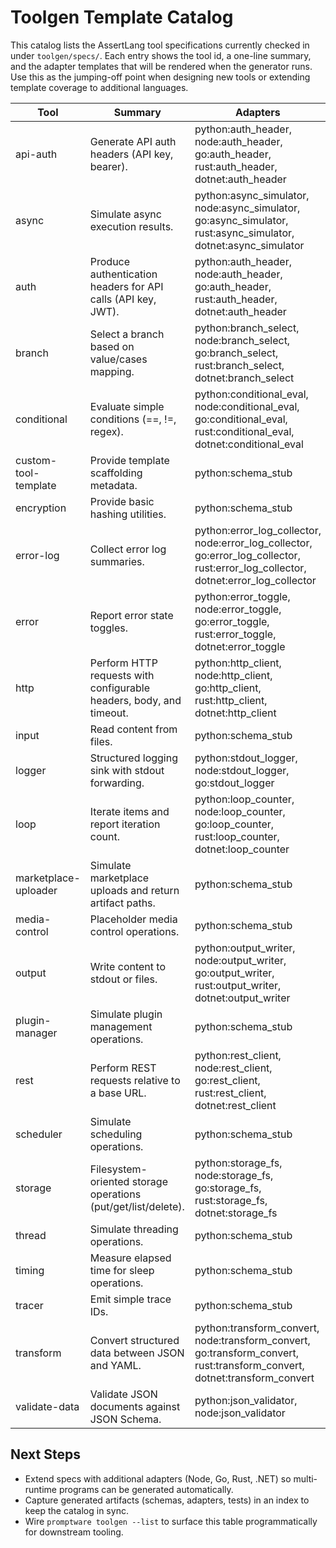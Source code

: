 # Toolgen Template Catalog

This catalog lists the AssertLang tool specifications currently checked in under `toolgen/specs/`. Each entry shows the tool id, a one-line summary, and the adapter templates that will be rendered when the generator runs. Use this as the jumping-off point when designing new tools or extending template coverage to additional languages.

| Tool | Summary | Adapters |
| --- | --- | --- |
| api-auth | Generate API auth headers (API key, bearer). | python:auth_header, node:auth_header, go:auth_header, rust:auth_header, dotnet:auth_header |
| async | Simulate async execution results. | python:async_simulator, node:async_simulator, go:async_simulator, rust:async_simulator, dotnet:async_simulator |
| auth | Produce authentication headers for API calls (API key, JWT). | python:auth_header, node:auth_header, go:auth_header, rust:auth_header, dotnet:auth_header |
| branch | Select a branch based on value/cases mapping. | python:branch_select, node:branch_select, go:branch_select, rust:branch_select, dotnet:branch_select |
| conditional | Evaluate simple conditions (==, !=, regex). | python:conditional_eval, node:conditional_eval, go:conditional_eval, rust:conditional_eval, dotnet:conditional_eval |
| custom-tool-template | Provide template scaffolding metadata. | python:schema_stub |
| encryption | Provide basic hashing utilities. | python:schema_stub |
| error-log | Collect error log summaries. | python:error_log_collector, node:error_log_collector, go:error_log_collector, rust:error_log_collector, dotnet:error_log_collector |
| error | Report error state toggles. | python:error_toggle, node:error_toggle, go:error_toggle, rust:error_toggle, dotnet:error_toggle |
| http | Perform HTTP requests with configurable headers, body, and timeout. | python:http_client, node:http_client, go:http_client, rust:http_client, dotnet:http_client |
| input | Read content from files. | python:schema_stub |
| logger | Structured logging sink with stdout forwarding. | python:stdout_logger, node:stdout_logger, go:stdout_logger |
| loop | Iterate items and report iteration count. | python:loop_counter, node:loop_counter, go:loop_counter, rust:loop_counter, dotnet:loop_counter |
| marketplace-uploader | Simulate marketplace uploads and return artifact paths. | python:schema_stub |
| media-control | Placeholder media control operations. | python:schema_stub |
| output | Write content to stdout or files. | python:output_writer, node:output_writer, go:output_writer, rust:output_writer, dotnet:output_writer |
| plugin-manager | Simulate plugin management operations. | python:schema_stub |
| rest | Perform REST requests relative to a base URL. | python:rest_client, node:rest_client, go:rest_client, rust:rest_client, dotnet:rest_client |
| scheduler | Simulate scheduling operations. | python:schema_stub |
| storage | Filesystem-oriented storage operations (put/get/list/delete). | python:storage_fs, node:storage_fs, go:storage_fs, rust:storage_fs, dotnet:storage_fs |
| thread | Simulate threading operations. | python:schema_stub |
| timing | Measure elapsed time for sleep operations. | python:schema_stub |
| tracer | Emit simple trace IDs. | python:schema_stub |
| transform | Convert structured data between JSON and YAML. | python:transform_convert, node:transform_convert, go:transform_convert, rust:transform_convert, dotnet:transform_convert |
| validate-data | Validate JSON documents against JSON Schema. | python:json_validator, node:json_validator |

## Next Steps
- Extend specs with additional adapters (Node, Go, Rust, .NET) so multi-runtime programs can be generated automatically.
- Capture generated artifacts (schemas, adapters, tests) in an index to keep the catalog in sync.
- Wire `promptware toolgen --list` to surface this table programmatically for downstream tooling.
